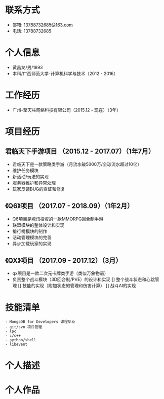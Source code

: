 # 联系方式
- 邮箱: 13788732685@163.com
- 电话: 13788732685

# 个人信息
- 黄昌龙/男/1993
- 本科/广西师范大学-计算机科学与技术（2012 - 2016）

# 工作经历
- 广州-擎天柱网络科技有限公司（2015.12 - 现在）（3年）

# 项目经历

## 君临天下手游项目 （2015.12 - 2017.07）（1年7月）
- 君临天下是一款策略类手游（月流水破5000万/全球流水超过10亿）
- 维护任务模块
- 新活动/玩法的实现
- 服务器维护和异常处理
- 玩家反馈BUG的查证和修复

## 《Q6》项目 （2017.07 - 2018.09）（1年2月）
- Q6项目是腾讯投资的一款MMORPG回合制手游
- 联盟模块的整体设计和实现
- 排行榜模块的制作
- 活动管理模块的完善
- 异步加载玩家的实现

## 《QX》项目 （2017.09 - 2017.12）（3月）
- qx项目是一款二次元卡牌类手游（类似万象物语）
- 负责整个战斗模块（3D回合制/PVE）的设计和实现
[] 整个战斗状态和心跳管理
[] 技能的实现（附加状态的管理和伤害计算）
[] 战斗AI的实现

# 技能清单
    - MongoDB for Developers 课程毕业
    - git/svn 项目管理
    - lpc
    - c/c++
    - python/shell
    - libevent

# 个人描述

# 个人作品
